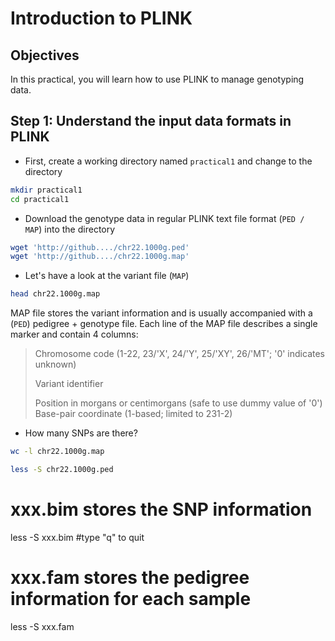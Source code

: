 # Introduction to PLINK

## Objectives
In this practical, you will learn how to use PLINK to manage genotyping data.

## Step 1: Understand the input data formats in PLINK
- First, create a working directory named `practical1` and change to the directory
```bash
mkdir practical1
cd practical1
```
- Download the genotype data in regular PLINK text file format (`PED / MAP`) into the directory
```bash
wget 'http://github..../chr22.1000g.ped'
wget 'http://github..../chr22.1000g.map'
```
- Let's have a look at the variant file (`MAP`)
```bash
head chr22.1000g.map
```
MAP file stores the variant information and is usually accompanied with a (`PED`) pedigree + genotype file.
Each line of the MAP file describes a single marker and contain 4 columns:

> Chromosome code (1-22, 23/'X', 24/'Y', 25/'XY', 26/'MT'; '0' indicates unknown)
> 
> Variant identifier
> 
> Position in morgans or centimorgans (safe to use dummy value of '0')
> Base-pair coordinate (1-based; limited to 231-2)

  - How many SNPs are there?
```bash
wc -l chr22.1000g.map
```
```bash
less -S chr22.1000g.ped
```
# xxx.bim stores the SNP information
less -S xxx.bim   #type "q" to quit

# xxx.fam stores the pedigree information for each sample
less -S xxx.fam
```

